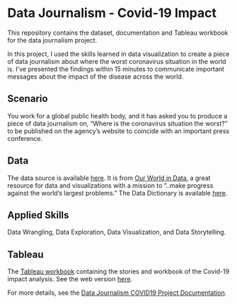 # Data Journalism - Covid-19 Impact
This repository contains the dataset, documentation and Tableau workbook for the data journalism project.

In this project, I used the skills learned in data visualization to create a piece of data journalism about where the worst coronavirus situation in the world is.
I've presented the findings within 15 minutes to communicate important messages about the impact of the disease across the world.
 
## Scenario
You work for a global public health body, and it has asked you to produce a piece of data journalism on, “Where is the coronavirus situation the worst?” to be published on the agency’s website to coincide with an important press conference.

## Data
The data source is available [here](/02-Data-Prep/a-owid-covid-data.zip). It is from [Our World in Data](https://ourworldindata.org/), a great resource for data and visualizations with a mission to “..make progress against the world’s largest problems.”
The Data Dictionary is available [here](https://github.com/owid/covid-19-data/blob/master/public/data/owid-covid-codebook.csv).

## Applied Skills
Data Wrangling, Data Exploration, Data Visualization, and Data Storytelling.

## Tableau
The [Tableau workbook](/03-Communication/Data%20Journalism%20-%20Covid-19%20Impact.twbx) containing the stories and workbook of the Covid-19 impact analysis. See the web version [here](https://public.tableau.com/app/profile/alex.yong/viz/DataJournalism-Covid-19Impact/Covid-19Story).

For more details, see the [Data Journalism COVID19 Project Documentation](/01-Frame/Data_Journalism_COVID19_Project%20Documentation.docx).
